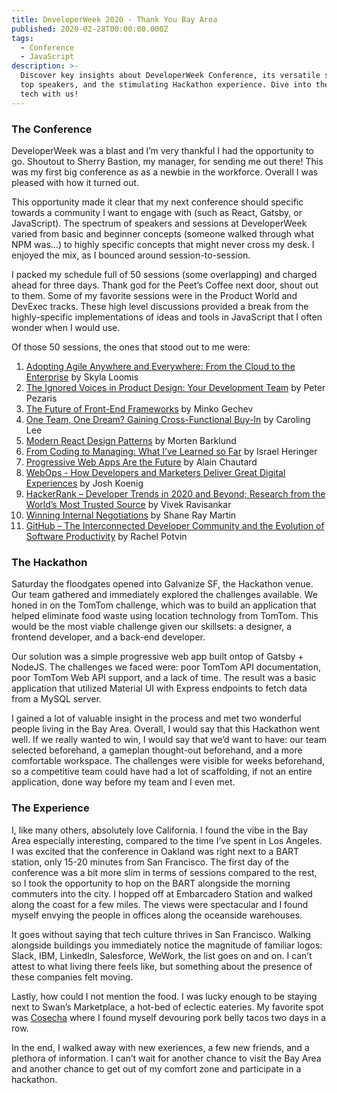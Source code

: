 ```yaml
---
title: DeveloperWeek 2020 - Thank You Bay Area
published: 2020-02-28T00:00:00.000Z
tags:
  - Conference
  - JavaScript
description: >-
  Discover key insights about DeveloperWeek Conference, its versatile sessions,
  top speakers, and the stimulating Hackathon experience. Dive into the world of
  tech with us!
---
```


### The Conference

DeveloperWeek was a blast and I’m very thankful I had the opportunity to go. Shoutout to Sherry Bastion, my manager, for sending me out there! This was my first big conference as as a newbie in the workforce. Overall I was pleased with how it turned out.

This opportunity made it clear that my next conference should specific towards a community I want to engage with (such as React, Gatsby, or JavaScript). The spectrum of speakers and sessions at DeveloperWeek varied from basic and beginner concepts (someone walked through what NPM was…) to highly specific concepts that might never cross my desk. I enjoyed the mix, as I bounced around session-to-session.

I packed my schedule full of 50 sessions (some overlapping) and charged ahead for three days. Thank god for the Peet’s Coffee next door, shout out to them. Some of my favorite sessions were in the Product World and DevExec tracks. These high level discussions provided a break from the highly-specific implementations of ideas and tools in JavaScript that I often wonder when I would use.

Of those 50 sessions, the ones that stood out to me were:

1. [Adopting Agile Anywhere and Everywhere: From the Cloud to the Enterprise](https://developerweek2020.sched.com/event/YXSQ/pro-workshop-adopting-agile-anywhere-and-everywhere-from-the-cloud-to-the-enterprise#) by Skyla Loomis
2. [The Ignored Voices in Product Design: Your Development Team](https://developerweek2020.sched.com/event/YbHn/productworld-pro-session-the-ignored-voices-in-product-design-your-development-team#) by Peter Pezaris
3. [The Future of Front-End Frameworks](https://developerweek2020.sched.com/event/YF6U/pro-session-the-future-of-front-end-frameworks#) by Minko Gechev
4. [One Team, One Dream? Gaining Cross-Functional Buy-In](https://developerweek2020.sched.com/event/ZdDh/productworld-pro-session-one-team-one-dream-gaining-cross-functional-buy-in#) by Caroling Lee
5. [Modern React Design Patterns](https://developerweek2020.sched.com/event/YF7T/pro-session-modern-react-design-patterns#) by Morten Barklund
6. [From Coding to Managing: What I’ve Learned so Far](https://developerweek2020.sched.com/event/YF2E/pro-session-from-coding-to-managing-what-ive-learned-so-far#) by Israel Heringer
7. [Progressive Web Apps Are the Future](https://developerweek2020.sched.com/event/YF7q/pro-session-progressive-web-apps-are-the-future#) by Alain Chautard
8. [WebOps - How Developers and Marketers Deliver Great Digital Experiences](https://developerweek2020.sched.com/event/YbHW/pro-session-webops-how-developers-and-marketers-deliver-great-digital-experiences#) by Josh Koenig
9. [HackerRank – Developer Trends in 2020 and Beyond; Research from the World’s Most Trusted Source](https://developerweek2020.sched.com/event/ZDli/keynote-hackerrank-developer-trends-in-2020-and-beyond-research-from-the-worlds-most-trusted-source#) by Vivek Ravisankar
10. [Winning Internal Negotiations](https://developerweek2020.sched.com/event/YGmU/pro-session-winning-internal-negotiations#) by Shane Ray Martin
11. [GitHub – The Interconnected Developer Community and the Evolution of Software Productivity](https://developerweek2020.sched.com/event/ZRPG/keynote-github-the-interconnected-developer-community-and-the-evolution-of-software-productivity#) by Rachel Potvin

### The Hackathon

Saturday the floodgates opened into Galvanize SF, the Hackathon venue. Our team gathered and immediately explored the challenges available. We honed in on the TomTom challenge, which was to build an application that helped eliminate food waste using location technology from TomTom. This would be the most viable challenge given our skillsets: a designer, a frontend developer, and a back-end developer.

Our solution was a simple progressive web app built ontop of Gatsby + NodeJS. The challenges we faced were: poor TomTom API documentation, poor TomTom Web API support, and a lack of time. The result was a basic application that utilized Material UI with Express endpoints to fetch data from a MySQL server.

I gained a lot of valuable insight in the process and met two wonderful people living in the Bay Area. Overall, I would say that this Hackathon went well. If we really wanted to win, I would say that we’d want to have: our team selected beforehand, a gameplan thought-out beforehand, and a more comfortable workspace. The challenges were visible for weeks beforehand, so a competitive team could have had a lot of scaffolding, if not an entire application, done way before my team and I even met.

### The Experience

I, like many others, absolutely love California. I found the vibe in the Bay Area especially interesting, compared to the time I’ve spent in Los Angeles. I was excited that the conference in Oakland was right next to a BART station, only 15-20 minutes from San Francisco. The first day of the conference was a bit more slim in terms of sessions compared to the rest, so I took the opportunity to hop on the BART alongside the morning commuters into the city. I hopped off at Embarcadero Station and walked along the coast for a few miles. The views were spectacular and I found myself envying the people in offices along the oceanside warehouses.

It goes without saying that tech culture thrives in San Francisco. Walking alongside buildings you immediately notice the magnitude of familiar logos: Slack, IBM, LinkedIn, Salesforce, WeWork, the list goes on and on. I can’t attest to what living there feels like, but something about the presence of these companies felt moving.

Lastly, how could I not mention the food. I was lucky enough to be staying next to Swan’s Marketplace, a hot-bed of eclectic eateries. My favorite spot was [Cosecha](http://www.cosechacafe.com/) where I found myself devouring pork belly tacos two days in a row.

In the end, I walked away with new exeriences, a few new friends, and a plethora of information. I can’t wait for another chance to visit the Bay Area and another chance to get out of my comfort zone and participate in a hackathon.
